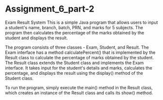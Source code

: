 # Assignment_6_part-2

Exam Result System
This is a simple Java program that allows users to input a student's name, branch, batch, PRN, and marks for 5 subjects. The program then calculates the percentage of the marks obtained by the student and displays the result.

The program consists of three classes - Exam, Student, and Result. The Exam interface has a method calculatePercent() that is implemented by the Result class to calculate the percentage of marks obtained by the student. The Result class extends the Student class and implements the Exam interface. It takes input for the student's details and marks, calculates the percentage, and displays the result using the display() method of the Student class.

To run the program, simply execute the main() method in the Result class, which creates an instance of the Result class and calls its show() method.
